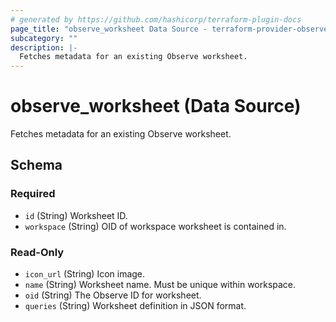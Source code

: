 ```yaml
---
# generated by https://github.com/hashicorp/terraform-plugin-docs
page_title: "observe_worksheet Data Source - terraform-provider-observe"
subcategory: ""
description: |-
  Fetches metadata for an existing Observe worksheet.
---
```


# observe_worksheet (Data Source)

Fetches metadata for an existing Observe worksheet.



<!-- schema generated by tfplugindocs -->
## Schema

### Required

- `id` (String) Worksheet ID.
- `workspace` (String) OID of workspace worksheet is contained in.

### Read-Only

- `icon_url` (String) Icon image.
- `name` (String) Worksheet name. Must be unique within workspace.
- `oid` (String) The Observe ID for worksheet.
- `queries` (String) Worksheet definition in JSON format.
